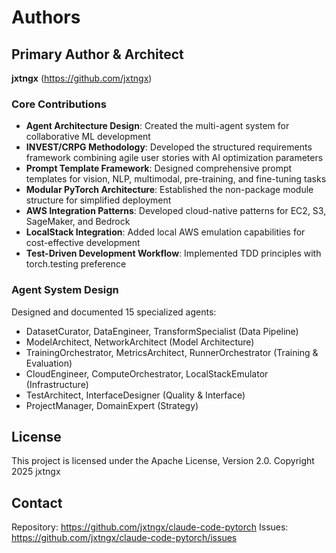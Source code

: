 # Authors

## Primary Author & Architect

**jxtngx** (https://github.com/jxtngx)

### Core Contributions

- **Agent Architecture Design**: Created the multi-agent system for collaborative ML development
- **INVEST/CRPG Methodology**: Developed the structured requirements framework combining agile user stories with AI optimization parameters
- **Prompt Template Framework**: Designed comprehensive prompt templates for vision, NLP, multimodal, pre-training, and fine-tuning tasks
- **Modular PyTorch Architecture**: Established the non-package module structure for simplified deployment
- **AWS Integration Patterns**: Developed cloud-native patterns for EC2, S3, SageMaker, and Bedrock
- **LocalStack Integration**: Added local AWS emulation capabilities for cost-effective development
- **Test-Driven Development Workflow**: Implemented TDD principles with torch.testing preference

### Agent System Design

Designed and documented 15 specialized agents:
- DatasetCurator, DataEngineer, TransformSpecialist (Data Pipeline)
- ModelArchitect, NetworkArchitect (Model Architecture)
- TrainingOrchestrator, MetricsArchitect, RunnerOrchestrator (Training & Evaluation)
- CloudEngineer, ComputeOrchestrator, LocalStackEmulator (Infrastructure)
- TestArchitect, InterfaceDesigner (Quality & Interface)
- ProjectManager, DomainExpert (Strategy)

## License

This project is licensed under the Apache License, Version 2.0.
Copyright 2025 jxtngx

## Contact

Repository: https://github.com/jxtngx/claude-code-pytorch
Issues: https://github.com/jxtngx/claude-code-pytorch/issues